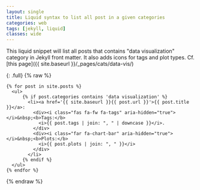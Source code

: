 ```yaml
---
layout: single
title: Liquid syntax to list all post in a given categories
categories: web
tags: [jekyll, liquid]
classes: wide
---
```


This liquid snippet will list all posts that contains "data visualization" category in Jekyll front matter. It also adds icons for tags and plot types. Cf. [this page]({{ site.baseurl }}/_pages/cats/data-vis/)

{: .full}
{% raw %}
```liquid
{% for post in site.posts %}
  <ul>
      {% if post.categories contains 'data visualization' %}
        <li><a href='{{ site.baseurl }}{{ post.url }}'>{{ post.title }}</a>: 
          <div><i class="fas fa-fw fa-tags" aria-hidden="true"></i>&nbsp;<b>Tags:</b>
            <i>{{ post.tags | join: ", " | downcase }}</i>.
          </div>  
          <div><i class="far fa-chart-bar" aria-hidden="true"></i>&nbsp;<b>Plots:</b>
            <i>{{ post.plots | join: ", " }}</i>
          </div>
        </li>
      {% endif %}
  </ul>
{% endfor %}
```
{% endraw %}